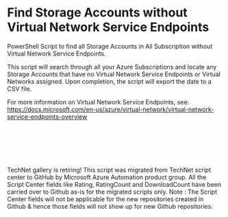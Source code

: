 ﻿Find Storage Accounts without Virtual Network Service Endpoints
===============================================================

            

PowerShell Script to find all Storage Accounts in All Subscription without Virtual Network Service Endpoints.


This script will search through all your Azure Subscriptions and locate any Storage Accounts that have no Virtual Network Service Endpoints or Virtual Networks assigned. Upon completion, the script will export the date to a CSV file.


For more information on Virtual Network Service Endpoints, see: https://docs.microsoft.com/en-us/azure/virtual-network/virtual-network-service-endpoints-overview


 


 

 

        
    
TechNet gallery is retiring! This script was migrated from TechNet script center to GitHub by Microsoft Azure Automation product group. All the Script Center fields like Rating, RatingCount and DownloadCount have been carried over to Github as-is for the migrated scripts only. Note : The Script Center fields will not be applicable for the new repositories created in Github & hence those fields will not show up for new Github repositories.

